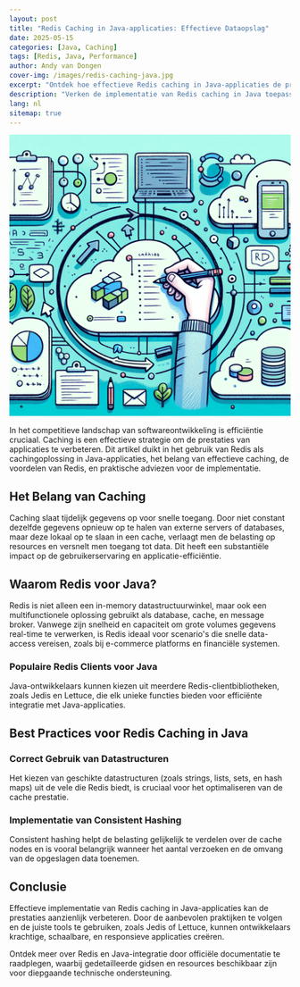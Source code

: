 ```yaml
---
layout: post
title: "Redis Caching in Java-applicaties: Effectieve Dataopslag"
date: 2025-05-15
categories: [Java, Caching]
tags: [Redis, Java, Performance]
author: Andy van Dongen
cover-img: /images/redis-caching-java.jpg
excerpt: "Ontdek hoe effectieve Redis caching in Java-applicaties de prestaties kan verbeteren."
description: "Verken de implementatie van Redis caching in Java toepassingen, gericht op het optimaliseren van gegevensopvraging en het verbeteren van de prestaties."
lang: nl
sitemap: true
---
```


![Redis Caching in Java](/images/redis-caching-java.jpg)

In het competitieve landschap van softwareontwikkeling is efficiëntie cruciaal. Caching is een effectieve strategie om de prestaties van applicaties te verbeteren. Dit artikel duikt in het gebruik van Redis als cachingoplossing in Java-applicaties, het belang van effectieve caching, de voordelen van Redis, en praktische adviezen voor de implementatie.

## Het Belang van Caching

Caching slaat tijdelijk gegevens op voor snelle toegang. Door niet constant dezelfde gegevens opnieuw op te halen van externe servers of databases, maar deze lokaal op te slaan in een cache, verlaagt men de belasting op resources en versnelt men toegang tot data. Dit heeft een substantiële impact op de gebruikerservaring en applicatie-efficiëntie.

## Waarom Redis voor Java?

Redis is niet alleen een in-memory datastructuurwinkel, maar ook een multifunctionele oplossing gebruikt als database, cache, en message broker. Vanwege zijn snelheid en capaciteit om grote volumes gegevens real-time te verwerken, is Redis ideaal voor scenario's die snelle data-access vereisen, zoals bij e-commerce platforms en financiële systemen.

### Populaire Redis Clients voor Java

Java-ontwikkelaars kunnen kiezen uit meerdere Redis-clientbibliotheken, zoals Jedis en Lettuce, die elk unieke functies bieden voor efficiënte integratie met Java-applicaties.

## Best Practices voor Redis Caching in Java

### Correct Gebruik van Datastructuren

Het kiezen van geschikte datastructuren (zoals strings, lists, sets, en hash maps) uit de vele die Redis biedt, is cruciaal voor het optimaliseren van de cache prestatie.

### Implementatie van Consistent Hashing

Consistent hashing helpt de belasting gelijkelijk te verdelen over de cache nodes en is vooral belangrijk wanneer het aantal verzoeken en de omvang van de opgeslagen data toenemen.

## Conclusie

Effectieve implementatie van Redis caching in Java-applicaties kan de prestaties aanzienlijk verbeteren. Door de aanbevolen praktijken te volgen en de juiste tools te gebruiken, zoals Jedis of Lettuce, kunnen ontwikkelaars krachtige, schaalbare, en responsieve applicaties creëren.

Ontdek meer over Redis en Java-integratie door officiële documentatie te raadplegen, waarbij gedetailleerde gidsen en resources beschikbaar zijn voor diepgaande technische ondersteuning.